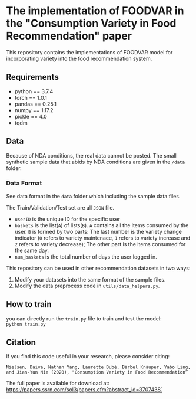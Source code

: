 # The implementation of FOODVAR in the "Consumption Variety in Food Recommendation" paper

This repository contains the implementations of FOODVAR model for incorporating variety into the food recommendation system.

## Requirements

- python == 3.7.4
- torch == 1.0.1
- pandas == 0.25.1
- numpy == 1.17.2
- pickle == 4.0
- tqdm


## Data

Because of NDA conditions, the real data cannot be posted. The small synthetic sample data that abids by NDA conditions are given in the `/data` folder.


### Data Format

See data format in the `data` folder which including the sample data files.

The Train/Validation/Test set are all `JSON` file.
- `userID` is the unique ID for the specific user
- `baskets` is the list(`A`) of lists(`B`). `A` contains all the items consumed by the user. `B` is formed by two parts: The last number is the variety change indicator (`0` refers to variety maintenace, `1` refers to variety increase and `2` refers to variety decrease); The other part is the items consumed for the same day. 
- `num_baskets` is the total number of days the user logged in.

This repository can be used in other recommendation datasets in two ways:
1. Modify your datasets into the same format of the sample files.
2. Modify the data preprocess code in `utils/data_helpers.py`.


## How to train
you can directly run the `train.py` file to train and test the model:    
`python train.py`


## Citation
If you find this code useful in your research, please consider citing:       

`Nielsen, Daiva, Nathan Yang, Laurette Dubé, Bärbel Knäuper, Yabo Ling, and Jian-Yun Nie (2020), "Consumption Variety in Food Recommendation”`     

The full paper is available for download at: https://papers.ssrn.com/sol3/papers.cfm?abstract_id=3707438`

